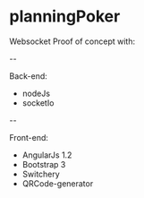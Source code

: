 planningPoker
=============

Websocket Proof of concept with:

--

Back-end:
   - nodeJs
   - socketIo

--

Front-end:
   - AngularJs 1.2
   - Bootstrap 3
   - Switchery
   - QRCode-generator
